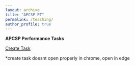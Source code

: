 ```yaml
---
layout: archive
title: "APCSP PT"
permalink: /teaching/
author_profile: true
---
```

**APCSP Performance Tasks**

[Create Task](https://github.com/LiamKeaggy13/createtask)

\*create task doesnt open properly in chrome, open in edge


